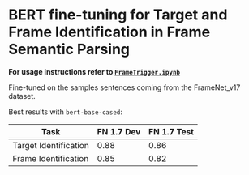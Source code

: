 # BERT fine-tuning for Target and Frame Identification in Frame Semantic Parsing

**For usage instructions refer to [`FrameTrigger.ipynb`](FrameTrigger.ipynb)**

Fine-tuned on the samples sentences coming from the FrameNet_v17 dataset.

Best results with `bert-base-cased`:

| Task  | FN 1.7 Dev  | FN 1.7 Test  |
| -------------  | ------------- | ------------- |
| Target Identification  | 0.88         | 0.86         |
| Frame Identification  | 0.85         | 0.82         |